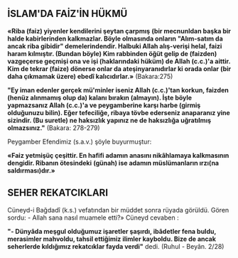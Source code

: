 ## İSLAM'DA FAİZ'İN HÜKMÜ

**«Riba (faiz) yiyenler kendilerini şeytan çarp­mış** **(bir mecnunldan başka bir halde kabirlerinden kalkmazlar. Böyle olmasında onların "Alım-satım da ancak riba gibidir" demelerindendir. Halbuki Allah alış-verişi helal, faizi ha­ram kılmıştır. (Bundan böyle) Kim rabbinden öğüt gelip de (faizden) vazgeçerse geçmişi ona ve işi (haklarındaki hüküm) de Allah (c.c.)'a aittir. Kim de tekrar (faize) dönerse onlar da ateşinyaranıdırlar ki orada onlar (bir daha çık­mamak üzere) ebedî kalıcıdırlar.»** (Bakara:275)

**"Ey iman edenler gerçek mü'minler iseniz Allah (c.c.)'tan korkun, faizden (henüz alınmamış olup da) kalanı bırakın (almayın). İşte böyle yapmazsanız Allah (c.c.)'a ve peygambe­rine karşı harbe (girmiş olduğunuzu bilin). Eğer tefeciliğe, ribaya tövbe ederseniz anaparanız yi­ne sizindir. (Bu suretle) ne haksızlık yapınız ne de haksızlığa uğratılmış olmazsınız."** (Bakara: 278-279)

Peygamber Efendimiz (s.a.v.) şöyle buyur­muştur:

**«Faiz yetmişüç çeşittir. En hafifi ada­mın anasını nikâhlamaya kalkmasının dengidir. Ribanın ötesindeki** **(günah) ise adamın müslümanların ırzı(na saldırması)dır.»**

## SEHER REKATCIKLARI

Cüneyd-i Bağdadî (k.s.) vefatından bir müd­det sonra rüyada görüldü. Gören sordu: - Allah sana nasıl muamele etti?» Cüneyd cevaben :

**"- Dünyâda meşgul olduğumuz işaretler şa­şırdı, ibâdetler fena buldu, merasimler mahvoldu, tahsil ettiğimiz ilimler kayboldu. Bize de ancak seherlerde kıldığımız rekatcıklar fayda verdi"** dedi. (Ruhul - Beyân. 2/28)
